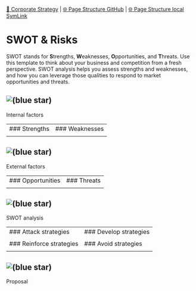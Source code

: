 [📁 Corporate Strategy](../corporate-strategy.md) | [🌐 Page Structure GitHub](/2cu.atlassian.net/wiki/spaces/CCU/pages/600000004/swot-risks.md) | [🌐 Page Structure local SymLink](./swot-risks.page.md)

# SWOT & Risks

SWOT stands for **S**trengths, **W**eaknesses, **O**pportunities, and **T**hreats. Use this template to think about your business and competition from a fresh perspective. SWOT analysis helps you assess strengths and weaknesses, and how you can leverage those qualities to respond to market opportunities and threats.

## ![(blue star)](https://2cu.atlassian.net/wiki/s/1732347312/6452/9ec310e9ed617fde640b4372fb0e11f5501675fa/_/images/icons/emoticons/72/1f4e5.png)

 Internal factors

|     |     |
| --- | --- |
| ### Strengths | ### Weaknesses |
|     |     |

## ![(blue star)](https://2cu.atlassian.net/wiki/s/1732347312/6452/9ec310e9ed617fde640b4372fb0e11f5501675fa/_/images/icons/emoticons/72/1f4e4.png)

 External factors

|     |     |
| --- | --- |
| ### Opportunities | ### Threats |
|     |     |

## ![(blue star)](https://2cu.atlassian.net/wiki/s/1732347312/6452/9ec310e9ed617fde640b4372fb0e11f5501675fa/_/images/icons/emoticons/72/1f50e.png)

 SWOT analysis

|     |     |
| --- | --- |
| ### Attack strategies | ### Develop strategies |
|     |     |
| ### Reinforce strategies | ### Avoid strategies |
|     |     |

## ![(blue star)](https://2cu.atlassian.net/wiki/s/1732347312/6452/9ec310e9ed617fde640b4372fb0e11f5501675fa/_/images/icons/emoticons/72/2705.png)

 Proposal
